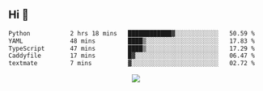 ## Hi 👋

<!--START_SECTION:waka-->

```txt
Python           2 hrs 18 mins   ████████████▓░░░░░░░░░░░░   50.59 %
YAML             48 mins         ████▒░░░░░░░░░░░░░░░░░░░░   17.83 %
TypeScript       47 mins         ████▒░░░░░░░░░░░░░░░░░░░░   17.29 %
Caddyfile        17 mins         █▓░░░░░░░░░░░░░░░░░░░░░░░   06.47 %
textmate         7 mins          ▓░░░░░░░░░░░░░░░░░░░░░░░░   02.72 %
```

<!--END_SECTION:waka-->

<p align="center">
  <a href="https://wakatime.com/@d93f0e24-e3ad-4f8d-9b8b-385bab9124f6">
    <img src="https://wakatime.com/badge/user/d93f0e24-e3ad-4f8d-9b8b-385bab9124f6.svg" />
  </a>
</p>
